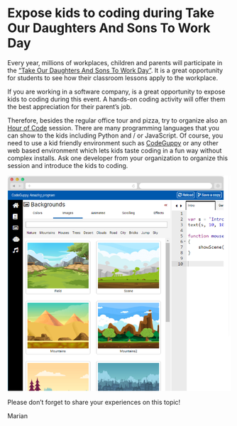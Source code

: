 Expose kids to coding during Take Our Daughters And Sons To Work Day 
====================================================================

Every year, millions of workplaces, children and parents will participate in the [“Take Our Daughters And Sons To Work Day”](https://daughtersandsonstowork.org/). It is a great opportunity for students to see how their classroom lessons apply to the workplace. 

If you are working in a software company, is a great opportunity to expose kids to coding during this event. A hands-on coding activity will offer them the best appreciation for their parent’s job. 

Therefore, besides the regular office tour and pizza, try to organize also an [Hour of Code](https://hourofcode.com/) session. There are many programming languages that you can show to the kids including Python and / or JavaScript. Of course, you need to use a kid friendly environment such as [CodeGuppy](https://codeguppy.com) or any other web based environment which lets kids taste coding in a fun way without complex installs. Ask one developer from your organization to organize this session and introduce the kids to coding.

![](/img/posts/codeguppy.png)

Please don’t forget to share your experiences on this topic!

Marian
